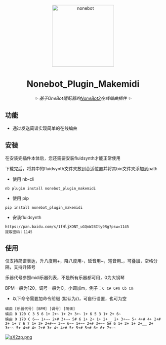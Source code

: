 <p align="center">
  <a href="https://v2.nonebot.dev/"><img src="https://v2.nonebot.dev/logo.png" width="200" height="200" alt="nonebot"></a>
</p>

<div align="center">
  
# Nonebot_Plugin_Makemidi
  
_✨ 基于OneBot适配器的[NoneBot2](https://v2.nonebot.dev/)在线编曲插件 ✨_
  
</div>

## 功能

- 通过发送简谱实现简单的在线编曲

## 安装

在安装完插件本体后，您还需要安装fluidsynth才能正常使用

下载完后，将其中的fluidsynth文件夹放到合适位置并将其bin文件夹添加到path

- 使用 nb-cli

```
nb plugin install nonebot_plugin_makemidi
```

- 使用 pip

```
pip install nonebot_plugin_makemidi
```

- 安装fluidsynth

```
https://pan.baidu.com/s/1fHljXONT_uGQnW28Ity9Rg?psw=1145
提取密码：1145
```

## 使用

仅支持简谱表达，升八度用+，降八度用-，延音用~，短音用_，可叠加，空格分隔，支持升降号

乐器代号参照midi乐器列表，不是所有乐器都可用，0为大钢琴

BPM一般为120，调号一般为C，小调加m，例子：`C C# C#m Cb Cm`

- 以下命令需要加命令前缀 (默认为/)，可自行设置，也可为空

```
编曲 [乐器代号] [BPM] [调号] [简谱]
编曲 0 120 C 3 5 6 1+ 2+~ 1+ 2+ 3+~ 1+ 6 5 3 1+ 2+ 6~  
编曲 0 170 C 6~~ 1+~~ 2+# 3+~~ 5# 6 1+ 2+ 1+ 2+__ 2+ 3+~~ 5+ 4+# 4+ 2+# 2+ 1+ 7 6 7 1+ 2+ 2+#~~ 3~~ 6~~ 1+~~ 2+# 3+~~ 5# 6 1+ 2+ 1+ 2+__ 2+ 3+~~ 5+ 4+# 4+ 2+# 3+ 4+ 4+# 5+ 5+# 5+# 6+ 6+ 7+~~
```

[![sX2zp.png](https://s1.328888.xyz/2022/09/28/sX2zp.png)](https://imgloc.com/i/sX2zp)